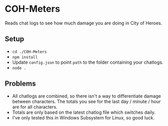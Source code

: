 # COH-Meters

Reads chat logs to see how much damage you are doing in City of Heroes.

## Setup

* `cd ./COH-Meters`
* `npm install`
* Update `config.json` to point `path` to the folder containing your chatlogs.
* `node .`

## Problems

* All chatlogs are combined, so there isn't a way to differentiate damage between characters. The totals you see for the last day / minute / hour are for all characters.  
* Totals are only based on the latest chatlog file which switches daily.
* I've only tested this in Windows Subsystem for Linux, so good luck.
